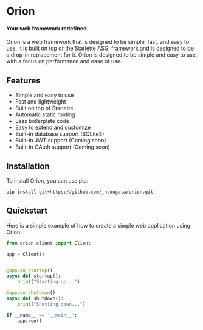 # Orion 

#### Your web framework redefined.

Orion is a web framework that is designed to be simple, fast, and easy to use. It is built on top of the [Starlette](https://www.starlette.io/) ASGI framework and is designed to be a drop-in replacement for it. Orion is designed to be simple and easy to use, with a focus on performance and ease of use.

## Features
- Simple and easy to use
- Fast and lightweight
- Built on top of Starlette
- Automatic static routing
- Less boilerplate code
- Easy to extend and customize
- Built-in database support (SQLite3)
- Built-in JWT support (Coming soon)
- Built-in OAuth support (Coming soon)

## Installation
To install Orion, you can use pip:

```bash
pip install git+https://github.com/jnsougata/orion.git
```

## Quickstart
Here is a simple example of how to create a simple web application using Orion:

```python
from orion.client import Client

app = Client()


@app.on_startup()
async def startup():
    print("Starting up...")

@app.on_shutdown()
async def shutdown():
    print("Shutting down...")

if __name__ == '__main__':
    app.run()
```